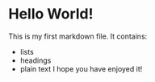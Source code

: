 # Hello World!
This is my first markdown file.
It contains:
* lists
* headings
* plain text
I hope you have enjoyed it!